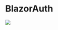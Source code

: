 # BlazorAuth

![](https://dub01pap002files.storage.live.com/y4mZHjvu9hgXoQO3RKyo-AfuWRYpxtGiqR1JMSR4cltXJ3rl8jqlYCFVwQU5rTn-2tOt0pcrPjh-8FWZl0d9_SaZhKvQRXnZ8U_fgefSjFV_rp9OpTDIw4-S_ciDFpawLTXIE5DRDN-3wwjDAgarKXAaA2wKWjTqUfrIP2gMEKmPum5BuElbzk-umzxOpu_-3AL2aL7ywzBGc8VXwN1C0YINEtCLfr545TNfOARs-oVtJw?encodeFailures=1&width=1054&height=491)
